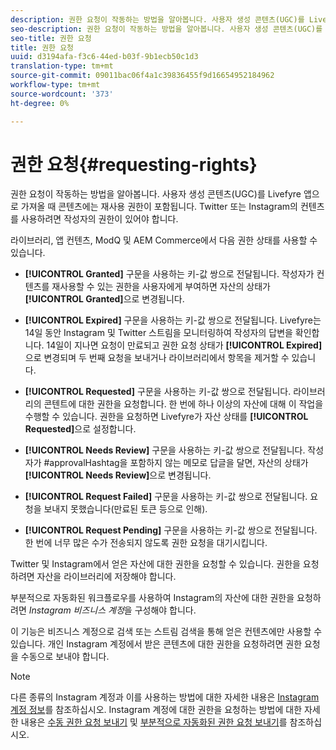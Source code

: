 ```yaml
---
description: 권한 요청이 작동하는 방법을 알아봅니다. 사용자 생성 콘텐츠(UGC)를 Livefyre 앱으로 가져올 때 콘텐츠에는 재사용 권한이 포함됩니다. Twitter 또는 Instagram의 컨텐츠를 사용하려면 작성자의 권한이 있어야 합니다.
seo-description: 권한 요청이 작동하는 방법을 알아봅니다. 사용자 생성 콘텐츠(UGC)를 Livefyre 앱으로 가져올 때 콘텐츠에는 재사용 권한이 포함됩니다. Twitter 또는 Instagram의 컨텐츠를 사용하려면 작성자의 권한이 있어야 합니다.
seo-title: 권한 요청
title: 권한 요청
uuid: d3194afa-f3c6-44ed-b03f-9b1ecb50c1d3
translation-type: tm+mt
source-git-commit: 09011bac06f4a1c39836455f9d16654952184962
workflow-type: tm+mt
source-wordcount: '373'
ht-degree: 0%

---
```



# 권한 요청{#requesting-rights}

권한 요청이 작동하는 방법을 알아봅니다. 사용자 생성 콘텐츠(UGC)를 Livefyre 앱으로 가져올 때 콘텐츠에는 재사용 권한이 포함됩니다. Twitter 또는 Instagram의 컨텐츠를 사용하려면 작성자의 권한이 있어야 합니다.

라이브러리, 앱 컨텐츠, ModQ 및 AEM Commerce에서 다음 권한 상태를 사용할 수 있습니다.

* **[!UICONTROL Granted]** 구문을 사용하는 키-값 쌍으로 전달됩니다. 작성자가 컨텐츠를 재사용할 수 있는 권한을 사용자에게 부여하면 자산의 상태가 **[!UICONTROL Granted]**&#x200B;으로 변경됩니다.

* **[!UICONTROL Expired]** 구문을 사용하는 키-값 쌍으로 전달됩니다. Livefyre는 14일 동안 Instagram 및 Twitter 스트림을 모니터링하여 작성자의 답변을 확인합니다. 14일이 지나면 요청이 만료되고 권한 요청 상태가 **[!UICONTROL Expired]**&#x200B;으로 변경되며 두 번째 요청을 보내거나 라이브러리에서 항목을 제거할 수 있습니다.
* **[!UICONTROL Requested]** 구문을 사용하는 키-값 쌍으로 전달됩니다. 라이브러리의 콘텐트에 대한 권한을 요청합니다. 한 번에 하나 이상의 자산에 대해 이 작업을 수행할 수 있습니다. 권한을 요청하면 Livefyre가 자산 상태를 **[!UICONTROL Requested]**&#x200B;으로 설정합니다.
* **[!UICONTROL Needs Review]** 구문을 사용하는 키-값 쌍으로 전달됩니다. 작성자가 #approvalHashtag을 포함하지 않는 메모로 답글을 달면, 자산의 상태가 **[!UICONTROL Needs Review]**&#x200B;으로 변경됩니다.

* **[!UICONTROL Request Failed]** 구문을 사용하는 키-값 쌍으로 전달됩니다. 요청을 보내지 못했습니다(만료된 토큰 등으로 인해).
* **[!UICONTROL Request Pending]** 구문을 사용하는 키-값 쌍으로 전달됩니다. 한 번에 너무 많은 수가 전송되지 않도록 권한 요청을 대기시킵니다.

Twitter 및 Instagram에서 얻은 자산에 대한 권한을 요청할 수 있습니다. 권한을 요청하려면 자산을 라이브러리에 저장해야 합니다.

부분적으로 자동화된 워크플로우를 사용하여 Instagram의 자산에 대한 권한을 요청하려면 *Instagram 비즈니스 계정*&#x200B;을 구성해야 합니다.

이 기능은 비즈니스 계정으로 검색 또는 스트림 검색을 통해 얻은 컨텐츠에만 사용할 수 있습니다. 개인 Instagram 계정에서 받은 콘텐츠에 대한 권한을 요청하려면 권한 요청을 수동으로 보내야 합니다.

>[!NOTE]
>
>다른 종류의 Instagram 계정과 이를 사용하는 방법에 대한 자세한 내용은 [Instagram 계정 정보](/help/using/c-users-creating-accounts-with-studio-access/t-configure-social-accout-instagram/c-about-instagram-accounts.md#c_about_instagram_accounts)를 참조하십시오. Instagram 계정에 대한 권한을 요청하는 방법에 대한 자세한 내용은 [수동 권한 요청 보내기](/help/using/c-how-requesting-rights-works/c-send-instagram-manual-rights-request.md#c_send_instagram_manual_rights_request) 및 [부분적으로 자동화된 권한 요청 보내기](/help/using/c-how-requesting-rights-works/c-send-an-instagram-rights-request-from-the-library.md#c_send_an_instagram_rights_request_from_the_library)를 참조하십시오.

